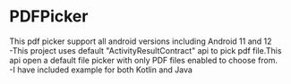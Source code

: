 # PDFPicker
This pdf picker support all android versions including Android 11 and 12 <br>
-This project uses default "ActivityResultContract" api to pick pdf file.This api open a default file picker with only PDF files enabled to choose from. <br>
-I have included example for both Kotlin and Java


